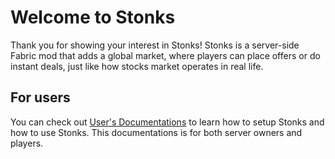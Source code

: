 # Welcome to Stonks
Thank you for showing your interest in Stonks! Stonks is a server-side Fabric mod that adds a global market, where players can place offers or do instant deals, just like how stocks market operates in real life.

## For users
You can check out [User's Documentations](./User's%20Documentations/index.md) to learn how to setup Stonks and how to use Stonks. This documentations is for both server owners and players.
